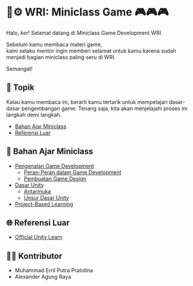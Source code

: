 # 🔬⚙️ WRI: Miniclass Game 🎮🎮🎮


Halo, *ker*! Selamat datang di Miniclass Game Development WRI. 

Sebelum kamu membaca materi game,<br>
kami selaku mentor ingin memberi selamat untuk kamu karena sudah menjadi bagian miniclass paling seru di WRI.<br>

Semangat!
## 📃 Topik
Kalau kamu membaca ini, berarti kamu tertarik untuk mempelajari dasar-dasar pengembangan game. Tenang saja, kita akan menjelajahi proses ini langkah demi langkah.
- [Bahan Ajar Miniclass](##📖%20Bahan%20Ajar%20Miniclass)
- [Referensi Luar](##🌐%20Referensi%20Luar)
## 📖 Bahan Ajar Miniclass
- [Pengenalan Game Development](pengenalan/index.md)
	- [Peran-Peran dalam Game Development](pengenalan/index.md#role-dalam-game-development)
	- [Pembuatan Game Design](pengenalan/index.md#game-design)
- [Dasar Unity](dasar-unity/index.md)
  - [Antarmuka](dasar-unity/index.md#antarmuka)
  - [Unsur Dasar Unity](dasar-unity/index.md#unsur-dasar-unity)
- [Project-Based Learning](project-based-learning/index.md)
## 🌐 Referensi Luar
- [Official Unity Learn](https://learn.unity.com/)
## 🧑‍🏫 Kontributor
- Muhammad Erril Putra Pratidina
- Alexander Agung Raya
